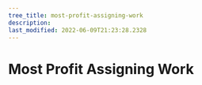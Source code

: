```yaml
---
tree_title: most-profit-assigning-work
description: 
last_modified: 2022-06-09T21:23:28.2328
---
```


# Most Profit Assigning Work
